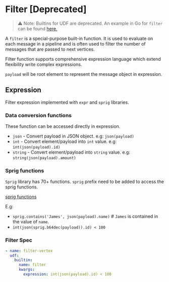 # Filter [Deprecated]

  > ⚠️ Note: Builtins for UDF are deprecated. An example in Go for `filter` can be found [here.](https://github.com/numaproj/numaflow-go/tree/main/examples/mapper/filter)

A `filter` is a special-purpose built-in function. It is used to evaluate on each message in a pipeline and
is often used to filter the number of messages that are passed to next vertices.

Filter function supports comprehensive expression language which extend flexibility write complex expressions.

`payload` will be root element to represent the message object in expression.

## Expression

Filter expression implemented with `expr` and `sprig` libraries.

### Data conversion functions

These function can be accessed directly in expression.

- `json` - Convert payload in JSON object. e.g: `json(payload)`
- `int` - Convert element/payload into `int` value. e.g: `int(json(payload).id)`
- `string` - Convert element/payload into `string` value. e.g: `string(json(payload).amount)`

### Sprig functions

`Sprig` library has 70+ functions. `sprig` prefix need to be added to access the sprig functions.

[sprig functions](http://masterminds.github.io/sprig/)

E.g:

- `sprig.contains('James', json(payload).name)` # `James` is contained in the value of `name`.
- `int(json(sprig.b64dec(payload)).id) < 100`

### Filter Spec

```yaml
- name: filter-vertex
  udf:
    builtin:
      name: filter
      kwargs:
        expression: int(json(payload).id) < 100
```
